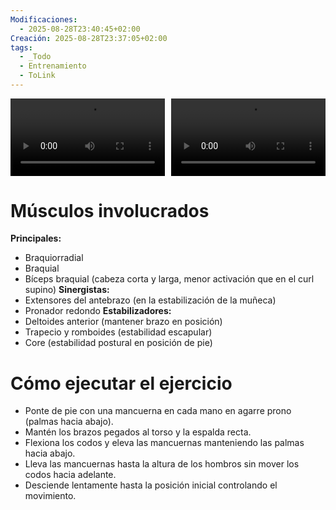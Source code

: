 ```yaml
---
Modificaciones:
  - 2025-08-28T23:40:45+02:00
Creación: 2025-08-28T23:37:05+02:00
tags:
  - _Todo
  - Entrenamiento
  - ToLink
---
```


<div style="display: grid; grid-template-columns: 1fr 1fr; gap: 10px; width: 100%;">
  <video src="4_Multimedia/Dumbbells-dumbbell-reverse-curl-front.mp4" controls style="width: 100%;"></video>
  <video src="4_Multimedia/Dumbbells-dumbbell-reverse-curl-side.mp4" controls style="width: 100%;"></video>
</div>

 # Músculos involucrados
**Principales:**
- Braquiorradial
- Braquial
- Bíceps braquial (cabeza corta y larga, menor activación que en el curl supino)
**Sinergistas:**
- Extensores del antebrazo (en la estabilización de la muñeca)
- Pronador redondo
**Estabilizadores:**
- Deltoides anterior (mantener brazo en posición)
- Trapecio y romboides (estabilidad escapular)
- Core (estabilidad postural en posición de pie)
 
 # Cómo ejecutar el ejercicio
- Ponte de pie con una mancuerna en cada mano en agarre prono (palmas hacia abajo).
- Mantén los brazos pegados al torso y la espalda recta.
- Flexiona los codos y eleva las mancuernas manteniendo las palmas hacia abajo.
- Lleva las mancuernas hasta la altura de los hombros sin mover los codos hacia adelante.
- Desciende lentamente hasta la posición inicial controlando el movimiento.